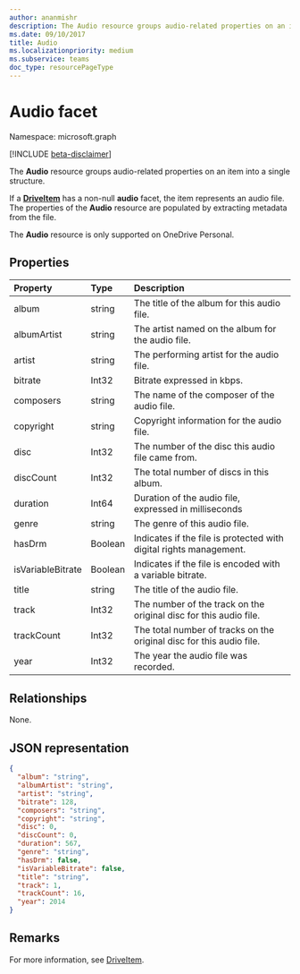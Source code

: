 ```yaml
---
author: ananmishr
description: The Audio resource groups audio-related properties on an item into a single structure.
ms.date: 09/10/2017
title: Audio
ms.localizationpriority: medium
ms.subservice: teams
doc_type: resourcePageType
---
```


# Audio facet

Namespace: microsoft.graph

[!INCLUDE [beta-disclaimer](../../includes/beta-disclaimer.md)]

The **Audio** resource groups audio-related properties on an item into a single structure.

If a [**DriveItem**](driveitem.md) has a non-null **audio** facet, the item represents an audio file.
The properties of the **Audio** resource are populated by extracting metadata from the file. 

The **Audio** resource is only supported on OneDrive Personal.

## Properties

| Property              | Type    | Description                                                          |
| :-------------------- | :------ | :------------------------------------------------------------------- |
| album            | string  | The title of the album for this audio file.                          |
| albumArtist     | string  | The artist named on the album for the audio file.                    |
| artist           | string  | The performing artist for the audio file.                            |
| bitrate           | Int32   | Bitrate expressed in kbps.                                           |
| composers         | string  | The name of the composer of the audio file.                          |
| copyright         | string  | Copyright information for the audio file.                            |
| disc              | Int32   | The number of the disc this audio file came from.                    |
| discCount         | Int32   | The total number of discs in this album.                             |
| duration          | Int64   | Duration of the audio file, expressed in milliseconds                |
| genre             | string  | The genre of this audio file.                                        |
| hasDrm            | Boolean | Indicates if the file is protected with digital rights management.   |
| isVariableBitrate | Boolean | Indicates if the file is encoded with a variable bitrate.            |
| title             | string  | The title of the audio file.                                         |
| track             | Int32   | The number of the track on the original disc for this audio file.    |
| trackCount        | Int32   | The total number of tracks on the original disc for this audio file. |
| year              | Int32   | The year the audio file was recorded.                                |

[item-resource]: ../resources/driveitem.md

## Relationships
None.

## JSON representation

<!-- { "blockType": "resource", "@odata.type": "microsoft.graph.audio" } -->

```json
{
  "album": "string",
  "albumArtist": "string",
  "artist": "string",
  "bitrate": 128,
  "composers": "string",
  "copyright": "string",
  "disc": 0,
  "discCount": 0,
  "duration": 567,
  "genre": "string",
  "hasDrm": false,
  "isVariableBitrate": false,
  "title": "string",
  "track": 1,
  "trackCount": 16,
  "year": 2014
}
```

## Remarks

For more information, see [DriveItem](driveitem.md).

<!--
{
  "type": "#page.annotation",
  "description": "The audio facet provides information about music or audio metadata.",
  "keywords": "music,audio,metadata,onedrive",
  "section": "documentation",
  "tocPath": "Facets/Audio",
  "suppressions": []
}
-->

